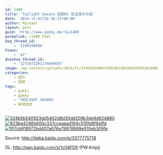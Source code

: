 ```yaml
---
id: 1488
title: 'Twilight Sasara 短剧01 目玉焼きの话'
date: '2014-11-01T16:36:37+08:00'
author: Michael
layout: post
guid: 'http://www.gakky.me/?p=1488'
permalink: /1488.html
dsq_thread_id:
    - '3190348696'
Views:
    - '47'
duoshuo_thread_id:
    - '1272072281174049655'
image: /wp-content/uploads/2014/11/324b5b540923dd5402d8d30dd209b3de9d824880.jpg
categories:
    - 图片
    - 视频
tags:
    - gakki
    - gakky
    - 'TWILIGHT SASARA'
    - 新垣结衣
---
```


[![324b5b540923dd5402d8d30dd209b3de9d824880](http://www.yui-aragaki.org/wp-content/uploads/2014/11/324b5b540923dd5402d8d30dd209b3de9d824880.jpg)](http://www.yui-aragaki.org/wp-content/uploads/2014/11/324b5b540923dd5402d8d30dd209b3de9d824880.jpg "324b5b540923dd5402d8d30dd209b3de9d824880") [![923be4246b600c337cceaaad194c510fd8f9a1fd](http://www.yui-aragaki.org/wp-content/uploads/2014/11/923be4246b600c337cceaaad194c510fd8f9a1fd.jpg)](http://www.yui-aragaki.org/wp-content/uploads/2014/11/923be4246b600c337cceaaad194c510fd8f9a1fd.jpg "923be4246b600c337cceaaad194c510fd8f9a1fd") [![f07cb918972bd407a676a79878899e510eb309fe](http://www.yui-aragaki.org/wp-content/uploads/2014/11/f07cb918972bd407a676a79878899e510eb309fe.jpg)](http://www.yui-aragaki.org/wp-content/uploads/2014/11/f07cb918972bd407a676a79878899e510eb309fe.jpg "f07cb918972bd407a676a79878899e510eb309fe")

Source: <http://tieba.baidu.com/p/3377775718>

DL: <http://pan.baidu.com/s/1c04FDfi> (PW:4mpj)